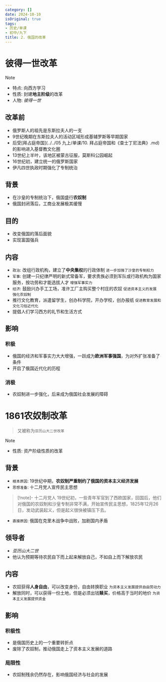 ```yaml
---
category: []
date: 2024-10-10
isOriginal: true
tags:
- 历史/单课
- 初中/九下
title: 2. 俄国的改革
---
```

# 彼得一世改革
> [!note] 
> - 特点: 向西方学习
> - 性质: 封建**地主阶级**的改革
> - 人物: *彼得一世*
## 改革前
- 俄罗斯人的祖先是东斯拉夫人的一支
- 9世纪晚期在东斯拉夫人的活动区域形成基辅罗斯等早期国家
- 后受[拜占庭帝国](../../05 九上/单课/10. 拜占庭帝国和《查士丁尼法典》.md)的影响进入基督教文化圈
- 13世纪上半叶，该地区被蒙古征服，莫斯科公园崛起
- 16世纪初，建立统一的俄罗斯国家
- 伊凡四世执政时期强化了专制统治
## 背景
- 在沙皇的专制统治下，俄国盛行**农奴制**
- 俄国封闭落后，工商业发展极其缓慢
## 目的
- 改变俄国的落后面貌
- 实现富国强兵
## 内容
- `政治`: 改组行政机构，建立了**中央集权**的行政体制 `进一步加强了沙皇的专制权力`
- `军事`: 创建一只纪律严明的新式常备军，要求贵族必须到军队或行政机构为国家服务，按功劳和才能选拔人才 `增强军事实力`
- `经济`: 鼓励兴办手工工场，准许工厂主购买整个村庄的农奴 `促进资本主义的发展` `强化农奴制`
- 推行文化教育，派遣留学生，创办科学院，开办学校，创办报纸 `促进教育发展和文化习俗近代化`
- 提倡人们学习西方的礼节和生活方式
## 影响
### 积极
- 俄国的经济和军事实力大大增强，一跃成为**欧洲军事强国**，为对外扩张准备了条件
- 开启了俄国近代化的历程
### 消极
- 农奴制进一步强化，后来成为俄国社会发展的障碍
# 1861农奴制改革
> 又被称为`亚历山大二世改革`

> [!note] 
> - 性质: 资产阶级性质的改革

## 背景
- `根本原因`: 19世纪中期，**农奴制严重制约了俄国的资本主义经济发展**
- `思想准备`: 十二月党人宣传民主思想
> [!note]- 十二月党人
> 19世纪初，一些青年军官到了西欧国家，回国后，他们对俄国的农奴制和沙皇专制非常不满，开始宣传民主思想，1825年12月26日，发动武装起义，但是起义很快被镇压下去。
- `直接原因`: 俄国在克里木战争中战败，加剧国内矛盾
## 领导者
- *亚历山大二世*
- 他认为预期等待农民自下而上起来解放自己，不如自上而下解放农民
## 内容
- 农奴获得**人身自由**，可以改变身份，自由转换职业 `为资本主义发展提供自由劳动力`
- 解放同时，可以获得一份土地，但是必须出钱**赎买**，价格高于当时的地价 `为资本主义发展提供资金`
## 影响
### 积极性
- 是俄国历史上的一个重要转折点
- 废除了农奴制，推动俄国走上了资本主义发展的道路
### 局限性
- 农奴制残余仍然存在，影响俄国经济与社会的发展